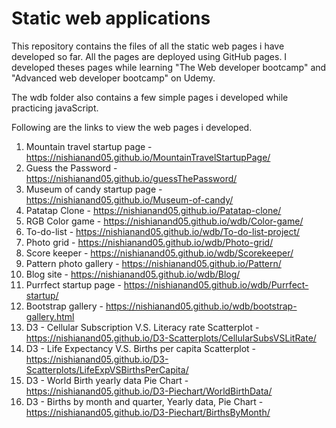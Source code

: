 # Static web applications

This repository contains the files of all the static web pages i have developed so far. All the pages are deployed using GitHub pages. I developed theses pages while learning "The Web developer bootcamp" and "Advanced web developer bootcamp" on Udemy.

The wdb folder also contains a few simple pages i developed while practicing javaScript. 

Following are the links to view the web pages i developed.

1. Mountain travel startup page - https://nishianand05.github.io/MountainTravelStartupPage/
2. Guess the Password           - https://nishianand05.github.io/guessThePassword/
3. Museum of candy startup page - https://nishianand05.github.io/Museum-of-candy/
4. Patatap Clone                - https://nishianand05.github.io/Patatap-clone/
5. RGB Color game               - https://nishianand05.github.io/wdb/Color-game/ 
6. To-do-list                   - https://nishianand05.github.io/wdb/To-do-list-project/
7. Photo grid                   - https://nishianand05.github.io/wdb/Photo-grid/
8. Score keeper                 - https://nishianand05.github.io/wdb/Scorekeeper/
9. Pattern photo gallery        - https://nishianand05.github.io/Pattern/
10. Blog site                    - https://nishianand05.github.io/wdb/Blog/
11. Purrfect startup page        - https://nishianand05.github.io/wdb/Purrfect-startup/
12. Bootstrap gallery           - https://nishianand05.github.io/wdb/bootstrap-gallery.html
13. D3 - Cellular Subscription V.S. Literacy rate Scatterplot - https://nishianand05.github.io/D3-Scatterplots/CellularSubsVSLitRate/
14. D3 - Life Expectancy V.S. Births per capita Scatterplot - https://nishianand05.github.io/D3-Scatterplots/LifeExpVSBirthsPerCapita/
14. D3 - World Birth yearly data Pie Chart - https://nishianand05.github.io/D3-Piechart/WorldBirthData/
14. D3 - Births by month and quarter, Yearly data, Pie Chart - https://nishianand05.github.io/D3-Piechart/BirthsByMonth/
